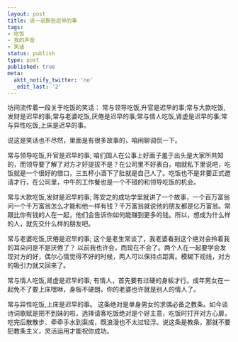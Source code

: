 ```yaml
---
layout: post
title: 说一说那些迟早的事
tags:
- 吃饭
- 我的声音
- 笑话
status: publish
type: post
published: true
meta:
  aktt_notify_twitter: 'no'
  _edit_last: '2'
---
```

坊间流传着一段关于吃饭的笑话： 常与领导吃饭,升官是迟早的事;常与大款吃饭,发财是迟早的事;常与老婆吃饭,厌倦是迟早的事;常与情人吃饭,肾虚是迟早的事;常与异性吃饭,上床是迟早的事。

说这是笑话也不尽然，里面是有很多故事的，咱闲聊调侃一下。

常与领导吃饭,升官是迟早的事;
咱们国人在公事上好面子羞于出头是大家所共知的，而领导要了解了对方才好提拔不是？在公司里不好表白，咱就私下里说吧，吃饭就是一个很好的借口，三五杯小酒下了肚就是自己人了。吃饭也不是非要正式邀请才行，在公司里，中午的工作餐也是一个不错的和领导吃饭的机会。

常与大款吃饭,发财是迟早的事;
陈安之的成功学里就讲了一个故事，一个百万富翁问一个千万富翁怎么才能和他一样有钱？千万富翁就说他的朋友都是亿万富翁。常跟比你有钱的人在一起，他们会告诉你如何能赚到更多的钱。所以，想成为什么样的人，就先交什么样的朋友吧。

常与老婆吃饭,厌倦是迟早的事;
这个是老生常谈了，我老婆看到这个绝对会拎着我的耳朵问是不是厌倦了？ 以前我也许会，而现在不会了。两个人在一起要学会发现对方的好，偶尔心情觉得不好的时候，两人可以保持点距离。模糊下视线，对方的吸引力就又回来了。

常与情人吃饭,肾虚是迟早的事;
有情人，首先要有过硬的身板才行。成年男女在一起免不了要上床嘿咻，身板不硬朗，你的老婆也许就是别人的情人了。

常与异性吃饭,上床是迟早的事。
这条绝对是单身男女的求偶必备之教条。如今谈诗词歌赋是把不到妹的啦，选择请客吃饭绝对是个好主意，吃饭时打开对方心扉，吃完后散散步、牵牵手水到渠成，既浪漫也不太过轻浮。说这条是教条，那就不要犯教条主义，灵活运用才能祝你成功。
